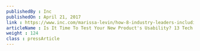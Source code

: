 ```yaml
---
publishedBy : Inc
publishedOn : April 21, 2017
link : https://www.inc.com/marissa-levin/how-8-industry-leaders-including-walmart-use-blockchain-to-revolutionize-busines.html
articleName : Is It Time To Test Your New Product's Usability? 13 Tech Experts Weigh In
weight : 124 
class : pressArticle
---
```

